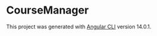 # CourseManager

This project was generated with [Angular CLI](https://github.com/angular/angular-cli) version 14.0.1.

